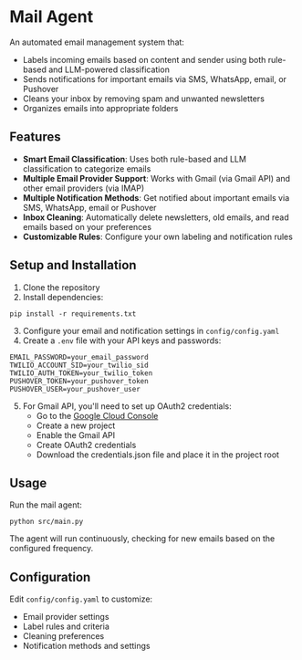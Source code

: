 # Mail Agent

An automated email management system that:
- Labels incoming emails based on content and sender using both rule-based and LLM-powered classification
- Sends notifications for important emails via SMS, WhatsApp, email, or Pushover
- Cleans your inbox by removing spam and unwanted newsletters
- Organizes emails into appropriate folders

## Features

- **Smart Email Classification**: Uses both rule-based and LLM classification to categorize emails
- **Multiple Email Provider Support**: Works with Gmail (via Gmail API) and other email providers (via IMAP)
- **Multiple Notification Methods**: Get notified about important emails via SMS, WhatsApp, email or Pushover
- **Inbox Cleaning**: Automatically delete newsletters, old emails, and read emails based on your preferences
- **Customizable Rules**: Configure your own labeling and notification rules

## Setup and Installation

1. Clone the repository
2. Install dependencies:
```
pip install -r requirements.txt
```

3. Configure your email and notification settings in `config/config.yaml`
4. Create a `.env` file with your API keys and passwords:
```
EMAIL_PASSWORD=your_email_password
TWILIO_ACCOUNT_SID=your_twilio_sid
TWILIO_AUTH_TOKEN=your_twilio_token
PUSHOVER_TOKEN=your_pushover_token
PUSHOVER_USER=your_pushover_user
```

5. For Gmail API, you'll need to set up OAuth2 credentials:
   - Go to the [Google Cloud Console](https://console.cloud.google.com/)
   - Create a new project
   - Enable the Gmail API
   - Create OAuth2 credentials
   - Download the credentials.json file and place it in the project root

## Usage

Run the mail agent:
```
python src/main.py
```

The agent will run continuously, checking for new emails based on the configured frequency.

## Configuration

Edit `config/config.yaml` to customize:

- Email provider settings
- Label rules and criteria
- Cleaning preferences
- Notification methods and settings